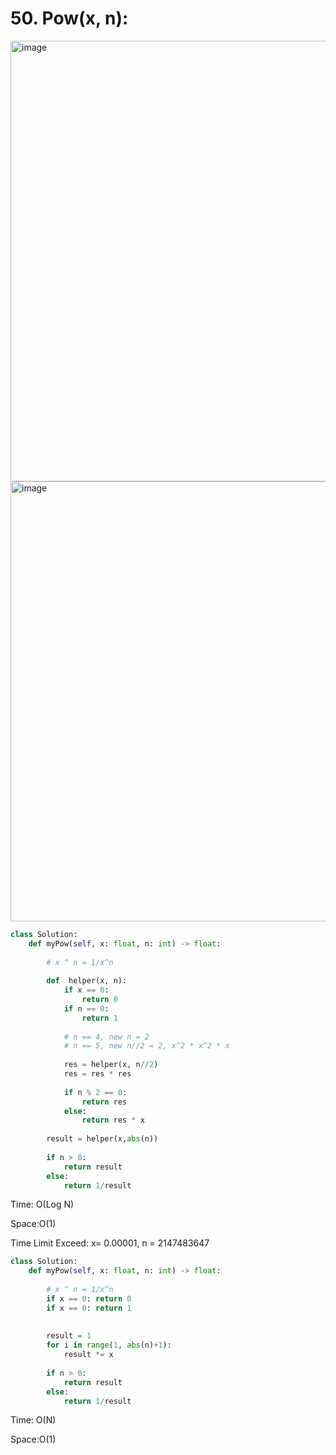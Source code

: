 # 50. Pow(x, n):

<img width="705" alt="image" src="https://user-images.githubusercontent.com/35987583/170941800-fac1c1e9-851b-4d6b-a4ce-bd3be9fbfeb6.png">
<img width="704" alt="image" src="https://user-images.githubusercontent.com/35987583/170941824-380319f0-ca9a-4460-92db-ddc36928a901.png">


```python
class Solution:
    def myPow(self, x: float, n: int) -> float:
        
        # x ^ n = 1/x^n
        
        def  helper(x, n):
            if x == 0:
                return 0
            if n == 0:
                return 1
            
            # n == 4, new n = 2
            # n == 5, new n//2 = 2, x^2 * x^2 * x
            
            res = helper(x, n//2)
            res = res * res
            
            if n % 2 == 0:
                return res
            else:
                return res * x
        
        result = helper(x,abs(n))
        
        if n > 0: 
            return result
        else: 
            return 1/result 
```

Time: O(Log N)

Space:O(1)




Time Limit Exceed: x= 0.00001, n = 2147483647

```python
class Solution:
    def myPow(self, x: float, n: int) -> float:
        
        # x ^ n = 1/x^n
        if x == 0: return 0
        if x == 0: return 1
        
        
        result = 1
        for i in range(1, abs(n)+1):
            result *= x
        
        if n > 0: 
            return result
        else: 
            return 1/result
```

Time: O(N)

Space:O(1)
